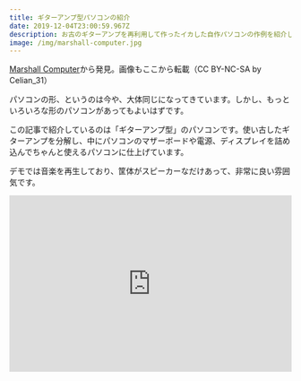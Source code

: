 ```yaml
---
title: ギターアンプ型パソコンの紹介
date: 2019-12-04T23:00:59.967Z
description: お古のギターアンプを再利用して作ったイカした自作パソコンの作例を紹介します。
image: /img/marshall-computer.jpg
---
```

[Marshall Computer](https://www.instructables.com/id/Marshall-Computer/)から発見。画像もここから転載（CC BY-NC-SA by Celian_31）

パソコンの形、というのは今や、大体同じになってきています。しかし、もっといろいろな形のパソコンがあってもよいはずです。

この記事で紹介しているのは「ギターアンプ型」のパソコンです。使い古したギターアンプを分解し、中にパソコンのマザーボードや電源、ディスプレイを詰め込んでちゃんと使えるパソコンに仕上げています。

デモでは音楽を再生しており、筐体がスピーカーなだけあって、非常に良い雰囲気です。

<iframe width="100%" height="315" src="https://www.youtube.com/embed/YIeeGahLIyo" frameborder="0" allow="accelerometer; autoplay; encrypted-media; gyroscope; picture-in-picture" allowfullscreen></iframe>
